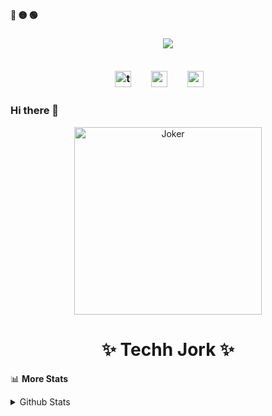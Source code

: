 

<!-- Macos like icons -->
 <p align="left"><b><pwn>🔴 🟡 🟢</pwn></b></p>
 <p>
 <h3 align="center">

<img src="https://readme-typing-svg.demolab.com/?lines=$+Hey,+Techh+Jork+here+:)&font=Fira%20Code&center=true&width=440&height=45&color=f75c7e&vCenter=true&pause=10&size=22" />
<br>
</br>
<!-- Social icons -->
<p align="center">
  <a href="https://twitter.com/techhjork"><img width="26px" alt="twitter" title="twitter" src="https://user-images.githubusercontent.com/62848979/210152082-184965a3-3d88-414b-85ca-696ee1f5d137.png"/></a>
  &#8287;&#8287;&#8287;&#8287;&#8287;
  <a href="mailto:hey.nabeen@tuta.io"><img width="26px" alt="mail" title="mail" src="https://user-images.githubusercontent.com/62848979/210152073-48509526-4f84-4c72-864a-e41496c18ecf.png"/></a>
  &#8287;&#8287;&#8287;&#8287;&#8287;
  <a href="https://reddit.com/user/techhjork"><img width="26px" alt="reddit" title="reddit" src="https://user-images.githubusercontent.com/62848979/210152061-dc594925-e219-42b2-8375-526cc95bef1f.png"></a>
  &#8287;&#8287;&#8287;&#8287;&#8287;
  </p>


   </h6>
   </p> 
  
  
 ### Hi there 👋

<p align="center">
  <a href="https://techhjork.github.io">
    <img alt="Joker" height="300px" aria-label="profile image" src="https://user-images.githubusercontent.com/62848979/174317251-c206303d-ae7b-4370-bb64-0836bae46cc5.gif" /> 
  </a> 
  <h1 align="center" aria-label="profile name" >✨ Techh Jork ✨</h1>
</p>
<!--**techhjork/techhjork** is a ✨ _special_ ✨ repository because its `README.md` (this file) appears on your GitHub profile.-->


📊 **More Stats**  
<details>
  <summary>Github Stats</summary>
  <br>
  <a href="https://techhjork.github.io">
  <img alt="Github Stats" src="https://github-readme-streak-stats.herokuapp.com?user=techhjork">
</a>  
</details> 
<!--
- 🔭 I’m currently working on ...
- 🌱 I’m currently learning ...
- 👯 I’m looking to collaborate on ...
- 🤔 I’m looking for help with ...
- 💬 Ask me about ...
- 📫 How to reach me: ...
- 😄 Pronouns: ...
- ⚡ Fun fact: ...
-->
